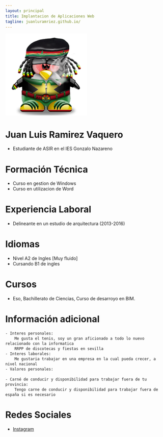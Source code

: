 ```yaml
---
layout: principal
title: Implantacion de Aplicaciones Web 
tagline: juanluramriez.github.io/
---
```


![imagen](/images/linux.jpg)

# Juan Luis Ramirez Vaquero

* Estudiante de ASIR en el IES Gonzalo Nazareno

# Formación Técnica
* Curso en gestion de Windows
* Curso en utilizacion de Word

# Experiencia Laboral
* Delineante en un estudio de arquitectura (2013-2016)

# Idiomas
* Nivel A2 de Ingles [Muy fluido]
* Cursando B1 de ingles

# Cursos
* Eso, Bachillerato de Ciencias, Curso de desarroyo en BIM.

# Información adicional
	- Interes personales:
		Me gusta el tenis, soy un gran aficionado a todo lo nuevo relacionado con la informatica
		RRPP de discotecas y fiestas en sevilla
	- Interes laborales:
		Me gustaria trabajar en una empresa en la cual pueda crecer, a nivel nacional
	- Valores personales:

	- Carné de conducir y disponibilidad para trabajar fuera de tu provincia:
		Tengo carne de conducir y disponibilidad para trabajar fuera de españa si es necesario

# Redes Sociales
* [Instagram](https://www.instagram.com/juanlu_ramirez "Juanlu_ramirez")
